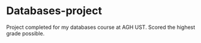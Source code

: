 # Databases-project
Project completed for my databases course at AGH UST. Scored the highest grade possible.
